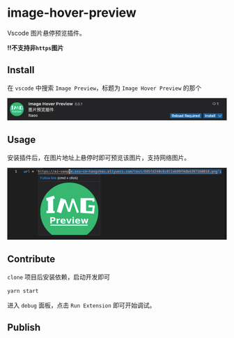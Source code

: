 # image-hover-preview

Vscode 图片悬停预览插件。

**!!不支持非`https`图片**

## Install

在 `vscode` 中搜索 `Image Preview`，标题为 `Image Hover Preview` 的那个

![](./assets/20210606203914.png)

## Usage

安装插件后，在图片地址上悬停时即可预览该图片，支持网络图片。

![](./assets/20210606203732.png)

## Contribute

`clone` 项目后安装依赖，启动开发即可

```bash
yarn start
```

进入 `debug` 面板，点击 `Run Extension` 即可开始调试。

## Publish

